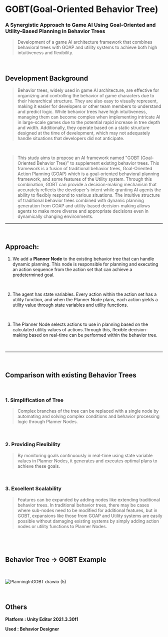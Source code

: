 # GOBT(Goal-Oriented Behavior Tree)
 ### A Synergistic Approach to Game AI Using Goal-Oriented and Utility-Based  Planning in Behavior Trees


  > Development of a game AI architecture framework that combines behavioral trees with GOAP and utility systems to achieve both high intuitiveness and flexibility.


<br/>

 ## Development Background
  >Behavior trees, widely used in game AI architecture, are effective for organizing and controlling the behavior of game characters due to their hierarchical structure. They are also easy to visually represent, making it easier for developers or other team members to understand and predict logic. While behavior trees have high intuitiveness, managing them can become complex when implementing intricate AI in large-scale games due to the potential rapid increase in tree depth and width. Additionally, they operate based on a static structure designed at the time of development, which may not adequately handle situations that developers did not anticipate.
  >
  >
  <br/>
  
  >
  >This study aims to propose an AI framework named "GOBT (Goal-Oriented Behavior Tree)" to supplement existing behavior trees. This framework is a fusion of traditional behavior trees, Goal-Oriented Action Planning (GOAP) which is a goal-oriented behavioral planning framework, and some features of the Utility system. Through this combination, GOBT can provide a decision-making mechanism that accurately reflects the developer's intent while granting AI agents the ability to flexibly respond to various situations. The intuitive structure of traditional behavior trees combined with dynamic planning generation from GOAP and utility-based decision-making allows agents to make more diverse and appropriate decisions even in dynamically changing environments.

  <hr/>

  <br/>

## Approach:

 1. We add a **Planner Node** to the existing behavior tree that can handle dynamic planning. This node is responsible for planning and executing an action sequence from the action set that can achieve a predetermined goal.

<br/>

 2. The agent has state variables. Every action within the action set has a utility function, and when the Planner Node plans, each action yields a utility value through state variables and utility functions.

<br/>
   
 3. The Planner Node selects actions to use in planning based on the calculated utility values of actions.Through this, flexible decision-making based on real-time can be performed within the behavior tree.

<br/>

<hr/>

<br/>
  
  
## Comparison with existing Behavior Trees

<br/>


### 1. Simplification of Tree
  > Complex branches of the tree can be replaced with a single node by automating and solving complex conditions and behavior processing logic through Planner Nodes.

<br/>

### 2. Providing Flexibility
  > By monitoring goals continuously in real-time using state variable values in Planner Nodes, it generates and executes optimal plans to achieve these goals.

<br/>

### 3. Excellent Scalability
  > Features can be expanded by adding nodes like extending traditional behavior trees. In traditional behavior trees, there may be cases where sub-nodes need to be modified for additional features, but in GOBT, expansions like those from GOAP and Utility systems are easily possible without damaging existing systems by simply adding action nodes or utility functions to Planner Nodes.
> 

#


<br/>

## Behavior Tree -> GOBT Example

<br/>


![PlanningInGOBT drawio (5)](https://github.com/Hongyoosung/GOBT/assets/101240036/768ca303-7796-4cf0-a57c-c996f5e27f5a)

<br/>

## Others
**Platform : Unity Editor 2021.3.30f1**

**Used : Behavior Designer**
  
